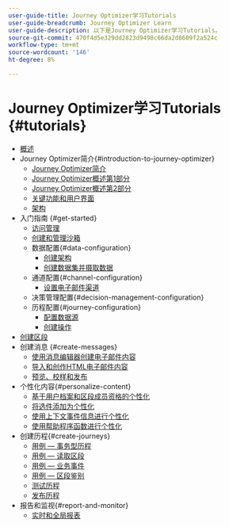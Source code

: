 ```yaml
---
user-guide-title: Journey Optimizer学习Tutorials
user-guide-breadcrumb: Journey Optimizer Learn
user-guide-description: 以下是Journey Optimizer学习Tutorials。
source-git-commit: 470f4d5e329dd2823d9498c66da2d8609f2a524c
workflow-type: tm+mt
source-wordcount: '146'
ht-degree: 8%

---
```



# Journey Optimizer学习Tutorials {#tutorials}

+ [概述](/help/overview.md)
+ Journey Optimizer简介{#introduction-to-journey-optimizer}
   + [Journey Optimizer简介](/help/introduction/introduction.md)
   + [Journey Optimizer概述第1部分](/help/introduction/journey-optimizer-overview-part-1.md)
   + [Journey Optimizer概述第2部分](/help/introduction/journey-optimizer-overview-part-2.md)
   + [关键功能和用户界面](/help/introduction/key-capabilities-and-user-interface.md)
   + [架构](/help/introduction/architecture.md)
+ 入门指南 {#get-started}
   + [访问管理](/help/set-up-access/access-management.md)
   + [创建和管理沙箱](/help/set-up-access/create-and-manage-sandboxes.md)
   + 数据配置{#data-configuration}
      + [创建架构](/help/set-up-data/create-schema.md)
      + [创建数据集并摄取数据](/help/set-up-data/create-datasets-and-ingest-data.md)
   + 通道配置{#channel-configuration}
      + [设置电子邮件渠道](/help/set-up-email-channel/set-up-email-channel.md)
   + 决策管理配置{#decision-management-configuration}
   + 历程配置{#journey-configuration}
      + [配置数据源](/help/set-up-journeys/configure-data-sources.md)
      + [创建操作](/help/set-up-journeys/create-actions.md)
+ [创建区段](/help/set-up-resources/create-segments.md)
+ 创建消息 {#create-messages}
   + [使用消息编辑器创建电子邮件内容](/help/create-messages/create-email-content-with-the-message-editor.md)
   + [导入和创作HTML电子邮件内容](/help/create-messages/import-and-author-html-email-content.md)
   + [预览、校样和发布](/help/create-messages/preview-proof-and-publish.md)
+ 个性化内容{#personalize-content}
   + [基于用户档案和区段成员资格的个性化](/help/personalize-content/profile-and-segment-membership-based-personalization.md)
   + [将选件添加为个性化](/help/personalize-content/add-offer-decisioning-to-messages.md)
   + [使用上下文事件信息进行个性化](/help/personalize-content/use-contextual-event-information-for-personalization.md)
   + [使用帮助程序函数进行个性化](/help/personalize-content/use-helper-functions-for-personalization.md)
+ 创建历程{#create-journeys}
   + [用例 — 事务型历程](/help/create-journeys/use-case-transactional-journey.md)
   + [用例 — 读取区段](/help/create-journeys/use-case-read-segment.md)
   + [用例 — 业务事件](/help/create-journeys/use-case-business-event.md)
   + [用例 — 区段鉴别](/help/create-journeys/use-case-read-segment-qualification.md)
   + [测试历程](/help/create-journeys/test-a-journey.md)
   + [发布历程](/help/create-journeys/publish-a-journey.md)
+ 报告和监视{#report-and-monitor}
   + [实时和全局报表](/help/report-and-monitor/live-and-global-reports.md)
